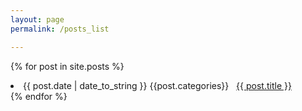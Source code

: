 ```yaml
---
layout: page
permalink: /posts_list

---
```


{% for post in site.posts %}
<li><span>{{ post.date | date_to_string }}</span> {{post.categories}} &nbsp; <a href="{{ post.url }}">{{ post.title }}</a></li>
{% endfor %}